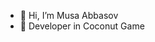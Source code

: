 - 👋 Hi, I’m Musa Abbasov
- 🥥 Developer in Coconut Game

<!---
musa-coconut/musa-coconut is a ✨ special ✨ repository because its `README.md` (this file) appears on your GitHub profile.
You can click the Preview link to take a look at your changes.
--->
